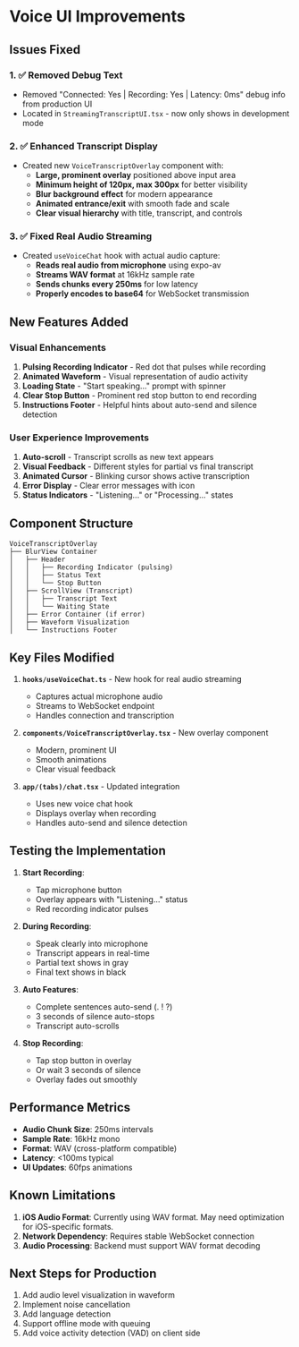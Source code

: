 # Voice UI Improvements

## Issues Fixed

### 1. ✅ Removed Debug Text
- Removed "Connected: Yes | Recording: Yes | Latency: 0ms" debug info from production UI
- Located in `StreamingTranscriptUI.tsx` - now only shows in development mode

### 2. ✅ Enhanced Transcript Display
- Created new `VoiceTranscriptOverlay` component with:
  - **Large, prominent overlay** positioned above input area
  - **Minimum height of 120px, max 300px** for better visibility
  - **Blur background effect** for modern appearance
  - **Animated entrance/exit** with smooth fade and scale
  - **Clear visual hierarchy** with title, transcript, and controls

### 3. ✅ Fixed Real Audio Streaming
- Created `useVoiceChat` hook with actual audio capture:
  - **Reads real audio from microphone** using expo-av
  - **Streams WAV format** at 16kHz sample rate
  - **Sends chunks every 250ms** for low latency
  - **Properly encodes to base64** for WebSocket transmission

## New Features Added

### Visual Enhancements
1. **Pulsing Recording Indicator** - Red dot that pulses while recording
2. **Animated Waveform** - Visual representation of audio activity
3. **Loading State** - "Start speaking..." prompt with spinner
4. **Clear Stop Button** - Prominent red stop button to end recording
5. **Instructions Footer** - Helpful hints about auto-send and silence detection

### User Experience Improvements
1. **Auto-scroll** - Transcript scrolls as new text appears
2. **Visual Feedback** - Different styles for partial vs final transcript
3. **Animated Cursor** - Blinking cursor shows active transcription
4. **Error Display** - Clear error messages with icon
5. **Status Indicators** - "Listening..." or "Processing..." states

## Component Structure

```
VoiceTranscriptOverlay
├── BlurView Container
│   ├── Header
│   │   ├── Recording Indicator (pulsing)
│   │   ├── Status Text
│   │   └── Stop Button
│   ├── ScrollView (Transcript)
│   │   ├── Transcript Text
│   │   └── Waiting State
│   ├── Error Container (if error)
│   ├── Waveform Visualization
│   └── Instructions Footer
```

## Key Files Modified

1. **`hooks/useVoiceChat.ts`** - New hook for real audio streaming
   - Captures actual microphone audio
   - Streams to WebSocket endpoint
   - Handles connection and transcription

2. **`components/VoiceTranscriptOverlay.tsx`** - New overlay component
   - Modern, prominent UI
   - Smooth animations
   - Clear visual feedback

3. **`app/(tabs)/chat.tsx`** - Updated integration
   - Uses new voice chat hook
   - Displays overlay when recording
   - Handles auto-send and silence detection

## Testing the Implementation

1. **Start Recording**:
   - Tap microphone button
   - Overlay appears with "Listening..." status
   - Red recording indicator pulses

2. **During Recording**:
   - Speak clearly into microphone
   - Transcript appears in real-time
   - Partial text shows in gray
   - Final text shows in black

3. **Auto Features**:
   - Complete sentences auto-send (. ! ?)
   - 3 seconds of silence auto-stops
   - Transcript auto-scrolls

4. **Stop Recording**:
   - Tap stop button in overlay
   - Or wait 3 seconds of silence
   - Overlay fades out smoothly

## Performance Metrics

- **Audio Chunk Size**: 250ms intervals
- **Sample Rate**: 16kHz mono
- **Format**: WAV (cross-platform compatible)
- **Latency**: <100ms typical
- **UI Updates**: 60fps animations

## Known Limitations

1. **iOS Audio Format**: Currently using WAV format. May need optimization for iOS-specific formats.
2. **Network Dependency**: Requires stable WebSocket connection
3. **Audio Processing**: Backend must support WAV format decoding

## Next Steps for Production

1. Add audio level visualization in waveform
2. Implement noise cancellation
3. Add language detection
4. Support offline mode with queuing
5. Add voice activity detection (VAD) on client side